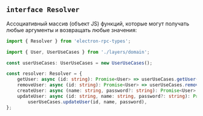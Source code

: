 ## `interface Resolver`

Ассоциативный массив (объект JS) функций, которые могут получать любые аргументы и возвращать любые значения:

```typescript
import { Resolver } from 'electron-rpc-types';

import { User, UserUseCases } from './layers/domain';

const userUseCases: UserUseCases = new UserUseCases();

const resolver: Resolver = {
    getUser: async (id: string): Promise<User> => userUseCases.getUser(id),
    removeUser: async (id: string): Promise<User> => userUseCases.removeUser(id),
    createUser: async (name: string, password?: string): Promise<User> => userUseCases.createUser(name, password),
    updateUser: async (id: string, name: string, password?: string): Promise<User> =>
        userUseCases.updateUser(id, name, password),
};
```
